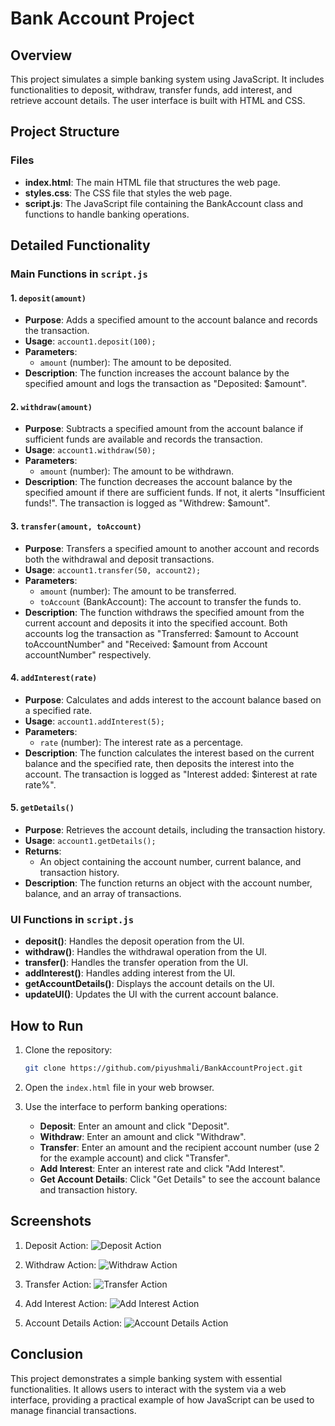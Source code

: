# Bank Account Project

## Overview
This project simulates a simple banking system using JavaScript. It includes functionalities to deposit, withdraw, transfer funds, add interest, and retrieve account details. The user interface is built with HTML and CSS.

## Project Structure

### Files
- **index.html**: The main HTML file that structures the web page.
- **styles.css**: The CSS file that styles the web page.
- **script.js**: The JavaScript file containing the BankAccount class and functions to handle banking operations.

## Detailed Functionality

### Main Functions in `script.js`

#### 1. `deposit(amount)`
- **Purpose**: Adds a specified amount to the account balance and records the transaction.
- **Usage**: `account1.deposit(100);`
- **Parameters**: 
  - `amount` (number): The amount to be deposited.
- **Description**: The function increases the account balance by the specified amount and logs the transaction as "Deposited: $amount".

#### 2. `withdraw(amount)`
- **Purpose**: Subtracts a specified amount from the account balance if sufficient funds are available and records the transaction.
- **Usage**: `account1.withdraw(50);`
- **Parameters**: 
  - `amount` (number): The amount to be withdrawn.
- **Description**: The function decreases the account balance by the specified amount if there are sufficient funds. If not, it alerts "Insufficient funds!". The transaction is logged as "Withdrew: $amount".

#### 3. `transfer(amount, toAccount)`
- **Purpose**: Transfers a specified amount to another account and records both the withdrawal and deposit transactions.
- **Usage**: `account1.transfer(50, account2);`
- **Parameters**: 
  - `amount` (number): The amount to be transferred.
  - `toAccount` (BankAccount): The account to transfer the funds to.
- **Description**: The function withdraws the specified amount from the current account and deposits it into the specified account. Both accounts log the transaction as "Transferred: $amount to Account toAccountNumber" and "Received: $amount from Account accountNumber" respectively.

#### 4. `addInterest(rate)`
- **Purpose**: Calculates and adds interest to the account balance based on a specified rate.
- **Usage**: `account1.addInterest(5);`
- **Parameters**: 
  - `rate` (number): The interest rate as a percentage.
- **Description**: The function calculates the interest based on the current balance and the specified rate, then deposits the interest into the account. The transaction is logged as "Interest added: $interest at rate rate%".

#### 5. `getDetails()`
- **Purpose**: Retrieves the account details, including the transaction history.
- **Usage**: `account1.getDetails();`
- **Returns**: 
  - An object containing the account number, current balance, and transaction history.
- **Description**: The function returns an object with the account number, balance, and an array of transactions.

### UI Functions in `script.js`

- **deposit()**: Handles the deposit operation from the UI.
- **withdraw()**: Handles the withdrawal operation from the UI.
- **transfer()**: Handles the transfer operation from the UI.
- **addInterest()**: Handles adding interest from the UI.
- **getAccountDetails()**: Displays the account details on the UI.
- **updateUI()**: Updates the UI with the current account balance.

## How to Run

1. Clone the repository:
   ```bash
   git clone https://github.com/piyushmali/BankAccountProject.git
   ```

2. Open the `index.html` file in your web browser.

3. Use the interface to perform banking operations:
   - **Deposit**: Enter an amount and click "Deposit".
   - **Withdraw**: Enter an amount and click "Withdraw".
   - **Transfer**: Enter an amount and the recipient account number (use 2 for the example account) and click "Transfer".
   - **Add Interest**: Enter an interest rate and click "Add Interest".
   - **Get Account Details**: Click "Get Details" to see the account balance and transaction history.

## Screenshots

1. Deposit Action:
   ![Deposit Action](screenshots/1.png)

2. Withdraw Action:
   ![Withdraw Action](screenshots/2.png)

3. Transfer Action:
   ![Transfer Action](screenshots/3.png)

4. Add Interest Action:
   ![Add Interest Action](screenshots/4.png)

5. Account Details Action:
   ![Account Details Action](screenshots/5.png)


## Conclusion
This project demonstrates a simple banking system with essential functionalities. It allows users to interact with the system via a web interface, providing a practical example of how JavaScript can be used to manage financial transactions.
